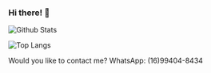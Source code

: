 ### Hi there! 👋
![Github Stats](https://github-readme-stats.vercel.app/api?username=marinajulia&show_icons=true&include_all_commits=true&count_private=true)

![Top Langs](https://github-readme-stats.vercel.app/api/top-langs/?username=marinajulia&show_icons=true&layout=compact&hide=php,html&langs_count=6)

Would you like to contact me?
WhatsApp: (16)99404-8434

